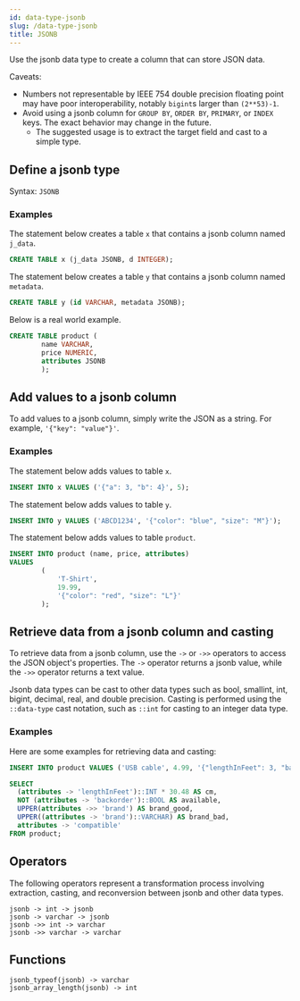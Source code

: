 ```yaml
---
id: data-type-jsonb
slug: /data-type-jsonb
title: JSONB
---
```


Use the jsonb data type to create a column that can store JSON data.

Caveats:
  - Numbers not representable by IEEE 754 double precision floating point may have poor interoperability, notably `bigint`s larger than `(2**53)-1`.
  - Avoid using a jsonb column for `GROUP BY`, `ORDER BY`, `PRIMARY`, or `INDEX` keys. The exact behavior may change in the future.
    - The suggested usage is to extract the target field and cast to a simple type.

## Define a jsonb type

Syntax:
`JSONB`

### Examples

The statement below creates a table `x` that contains a jsonb column named `j_data`.

```sql
CREATE TABLE x (j_data JSONB, d INTEGER);
```

The statement below creates a table `y` that contains a jsonb column named `metadata`.

```sql
CREATE TABLE y (id VARCHAR, metadata JSONB);
```

Below is a real world example.

```sql
CREATE TABLE product (
        name VARCHAR,
        price NUMERIC,
        attributes JSONB
        );
```


## Add values to a jsonb column

To add values to a jsonb column, simply write the JSON as a string. For example, `'{"key": "value"}'`.

### Examples

The statement below adds values to table `x`.

```sql
INSERT INTO x VALUES ('{"a": 3, "b": 4}', 5);
```

The statement below adds values to table `y`.
```sql
INSERT INTO y VALUES ('ABCD1234', '{"color": "blue", "size": "M"}');
```

The statement below adds values to table `product`.

```sql
INSERT INTO product (name, price, attributes)
VALUES 
        (
            'T-Shirt', 
            19.99, 
            '{"color": "red", "size": "L"}'
        );
```


## Retrieve data from a jsonb column and casting

To retrieve data from a jsonb column, use the `->` or `->>` operators to access the JSON object's properties. The `->` operator returns a jsonb value, while the `->>` operator returns a text value.

Jsonb data types can be cast to other data types such as bool, smallint, int, bigint, decimal, real, and double precision. Casting is performed using the `::data-type` cast notation, such as `::int` for casting to an integer data type.

### Examples

Here are some examples for retrieving data and casting:

```sql
INSERT INTO product VALUES ('USB cable', 4.99, '{"lengthInFeet": 3, "backorder": true, "brand": "sin90", "compatible": ["pc", "mac", "phone"]}');

SELECT
  (attributes -> 'lengthInFeet')::INT * 30.48 AS cm,
  NOT (attributes -> 'backorder')::BOOL AS available,
  UPPER(attributes ->> 'brand') AS brand_good,
  UPPER((attributes -> 'brand')::VARCHAR) AS brand_bad,
  attributes -> 'compatible'
FROM product;
```



## Operators

The following operators represent a transformation process involving extraction, casting, and reconversion between jsonb and other data types.

`jsonb -> int -> jsonb` <br />
`jsonb -> varchar -> jsonb` <br />
`jsonb ->> int -> varchar` <br />
`jsonb ->> varchar -> varchar` <br />


## Functions

`jsonb_typeof(jsonb) -> varchar` <br />
`jsonb_array_length(jsonb) -> int`